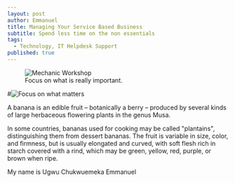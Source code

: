 ```yaml
---
layout: post
author: Emmanuel
title: Managing Your Service Based Business
subtitle: Spend less time on the non essentials
tags:
  - Technology, IT Helpdesk Support
published: true
---
```


<figure>
    <img src="/https://www.pexels.com/photo/black-and-white-car-vehicle-vintage-474/"
         alt="Mechanic Workshop">
    <figcaption>Focus on what is really important.</figcaption>
</figure>

#![Focus on what matters](https://www.pexels.com/photo/black-and-white-car-vehicle-vintage-474/ "Mechanic workshop")

A banana is an edible fruit – botanically a berry – produced by several kinds
of large herbaceous flowering plants in the genus Musa.

In some countries, bananas used for cooking may be called "plantains",
distinguishing them from dessert bananas. The fruit is variable in size, color,
and firmness, but is usually elongated and curved, with soft flesh rich in
starch covered with a rind, which may be green, yellow, red, purple, or brown
when ripe.

My name is Ugwu Chukwuemeka Emmanuel